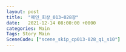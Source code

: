 ```yaml
---
layout: post
title:  "메인_회상_013~028장"
date:   2021-12-14 08:00:00 +0000
categories: Main
Tags: Story Main
SceneCode: ["scene_skip_cp013-028_q1_s10"]
---
```

